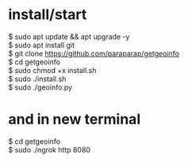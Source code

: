 # install/start
$ sudo apt update && apt upgrade -y <br>
$ sudo apt install git <br>
$ git clone https://github.com/paraparap/getgeoinfo <br>
$ cd getgeoinfo <br>
$ sudo chmod +x install.sh <br>
$ sudo ./install.sh <br>
$ sudo ./geoinfo.py

# and in new terminal
$ cd getgeoinfo <br>
$ sudo ./ngrok http 8080
